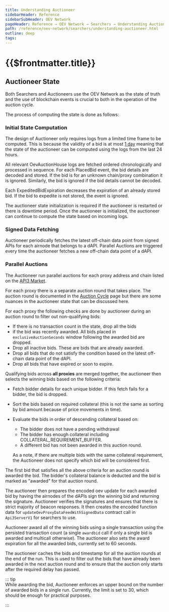 ```yaml
---
title: Understanding Auctioneer
sidebarHeader: Reference
sidebarSubHeader: OEV Network
pageHeader: Reference → OEV Network → Searchers → Understanding Auctioneer
path: /reference/oev-network/searchers/understanding-auctioneer.html
outline: deep
tags:
---
```


<PageHeader/>

<SearchHighlight/>

<FlexStartTag/>

# {{$frontmatter.title}}

## Auctioneer State

Both Searchers and Auctioneers use the OEV Network as the state of truth and the
use of blockchain events is crucial to both in the operation of the auction
cycle.

The process of computing the state is done as follows:

### Initial State Computation

The design of Auctioneer only requires logs from a limited time frame to be
computed. This is because the validity of a bid is at most
[1 day](https://github.com/api3dao/contracts/blob/d3c7dc6683445df14bf5f43b07e6ad9cc2813cc5/contracts/api3-server-v1/OevAuctionHouse.sol#L68)
meaning that the state of the auctioneer can be computed using the logs from the
last 24 hours.

All relevant OevAuctionHouse logs are fetched ordered chronologically and
processed in sequence. For each PlacedBid event, the bid details are decoded and
stored. If the bid is for an unknown chain/proxy combination it is ignored.
Similarly, the bid is ignored if the bid details cannot be decoded.

Each ExpeditedBidExpiration decreases the expiration of an already stored bid.
If the bid to expedite is not stored, the event is ignored.

The auctioneer state initialization is required if the auctioneer is restarted
or there is downtime period. Once the auctioneer is initialized, the auctioneer
can continue to compute the state based on incoming logs.

### Signed Data Fetching

Auctioneer periodically fetches the latest off-chain data point from signed APIs
for each airnode that belongs to a dAPI. Parallel Auctions are triggered every
time the auctioneer fetches a new off-chain data point of a dAPI.

### Parallel Auctions

The Auctioneer run parallel auctions for each proxy address and chain listed on
the [API3 Market](https://market.api3.org/).

For each proxy there is a separate auction round that takes place. The auction
round is documented in the
[Auction Cycle](/reference/oev-network/overview/auction-cycle.html) page but
there are some nuances in the auctioneer state that can be discussed here.

For each proxy the following checks are done by auctioneer during an auction
round to filter out non-qualifying bids:

- If there is no transaction count in the state, drop all the bids
- if the bid was recently awarded. All bids placed in `exclusiveAuctionSeconds`
  window following the awarded bid are dropped.
- Drop all inactive bids. These are bids that are already awarded.
- Drop all bids that do not satisfy the condition based on the latest off-chain
  data point of the dAPI.
- Drop all bids that have expired or soon to expire.

Qualifying bids across **all proxies** are merged together, the auctioneer then
selects the winning bids based on the following criteria:

- Fetch bidder details for each unique bidder. If this fetch fails for a bidder,
  the bid is dropped.
- Sort the bids based on required collateral (this is not the same as sorting by
  bid amount because of price movements in time).
- Evaluate the bids in order of descending collateral based on:

  - The bidder does not have a pending withdrawal
  - The bidder has enough collateral including COLLATERAL_REQUIREMENT_BUFFER.
  - A different bid has not been awarded in this auction round.

  As a note, if there are multiple bids with the same collateral requirement,
  the Auctioneer does not specify which bid will be considered first.

The first bid that satisfies all the above criteria for an auction round is
awarded the bid. The bidder's collateral balance is deducted and the bid is
marked as "awarded" for that auction round.

The auctioneer then prepares the encoded oev update for each awarded bid by
having the airnodes of the dAPIs sign the winning bid and returning the
signature. Auctioneer verifies the signatures and ensures that there is strict
majority of beacon responses. It then creates the encoded function data for
`updateOevProxyDataFeedWithSignedData` contract call in `Api3ServerV1` for
searchers to use.

Auctioneer award all of the winning bids using a single transaction using the
persisted transaction count (a single `awardbid` call if only a single bid is
awarded and multicall otherwise). The auctioneer also sets the award expiration
for all the awarded bids, currently set to 60 seconds.

The auctioneer caches the bids and timestamp for all the auction rounds at the
end of the run. This is used to filter out the bids that have already been
awarded in the next auction round and to ensure that the auction only starts
after the required delay has passed.

::: tip  
While awarding the bid, Auctioneer enforces an upper bound on the number of
awarded bids in a single run. Currently, the limit is set to 30, which should be
enough for practical purposes.

:::
